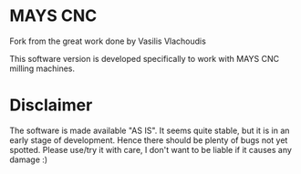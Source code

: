 MAYS CNC
====

Fork from the great work done by Vasilis Vlachoudis

This software version is developed specifically to work with MAYS CNC milling machines.

# Disclaimer
  The software is made available "AS IS". It seems quite stable, but it is in
  an early stage of development.  Hence there should be plenty of bugs not yet
  spotted. Please use/try it with care, I don't want to be liable if it causes
  any damage :)
